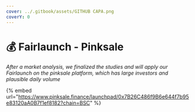 ```yaml
---
cover: ../.gitbook/assets/GITHUB CAPA.png
coverY: 0
---
```


# 💰 Fairlaunch - Pinksale

_After a market analysis, we finalized the studies and will apply our Fairlaunch on the pinksale platform, which has large investors and plausible daily volume_

{% embed url="https://www.pinksale.finance/launchpad/0x7B26C486f9B6e644f7b95e83120aA0B7f1ef8182?chain=BSC" %}
